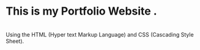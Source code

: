 # This is my Portfolio Website .
<br>
Using the HTML (Hyper text Markup Language) and CSS (Cascading Style Sheet).